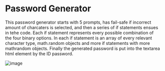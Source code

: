 # Password Generator 

This password generator starts with 5 prompts, has fail-safe if incorrect amount of charcaters is selected, and then a series of if statements ensues in tehe code. 
Each if statement represents every possible combination of the four binary options. 
In each if statement is an array of every relevant character type, math.random objects and more if statements with more mathrandom objects. 
Finally the generated password is put into the textarea html element by the ID password. 


![image](https://user-images.githubusercontent.com/82618604/118060011-d9aa1700-b35f-11eb-8deb-074052609cc5.png)
